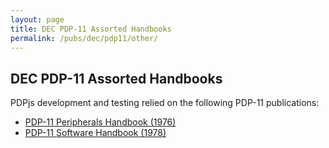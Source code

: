 ```yaml
---
layout: page
title: DEC PDP-11 Assorted Handbooks
permalink: /pubs/dec/pdp11/other/
---
```


DEC PDP-11 Assorted Handbooks
---

PDPjs development and testing relied on the following PDP-11 publications:

- [PDP-11 Peripherals Handbook (1976)](http://archive.pcjs.org/pubs/dec/pdp11/other/PDP11_Peripherals_Handbook_1976.pdf)
- [PDP-11 Software Handbook (1978)](http://archive.pcjs.org/pubs/dec/pdp11/other/PDP11_Software_Handbook_1978.pdf)
